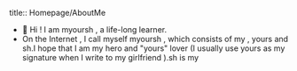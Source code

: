 title:: Homepage/AboutMe

- 👋 Hi ! I am myoursh , a life-long learner.
- On the Internet , I call myself myoursh , which consists of my , yours and sh.I hope that I am my hero and  "yours" lover (I usually use yours as my signature when I write to my girlfriend ).sh is my